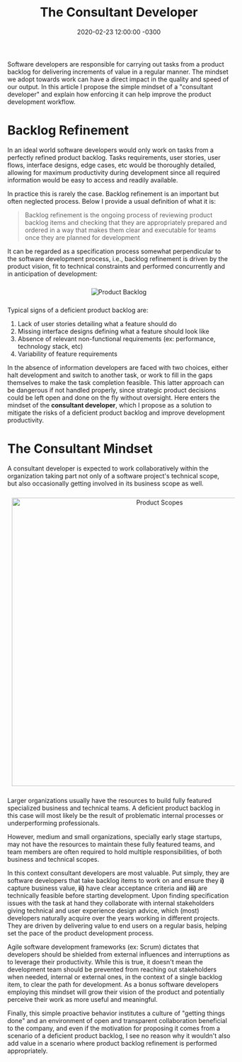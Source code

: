 ﻿---
layout: post
title: "The Consultant Developer"
date: 2020-02-23 12:00:00 -0300
tags: collaboration
---

Software developers are responsible for carrying out tasks from a product backlog for delivering increments of value in a regular manner. The mindset we adopt towards work can have a direct impact in the quality and speed of our output. In this article I propose the simple mindset of a "consultant developer" and explain how enforcing it can help improve the product development workflow. 

Backlog Refinement
============

In an ideal world software developers would only work on tasks from a perfectly refined product backlog. Tasks requirements, user stories, user flows, interface designs, edge cases, etc would be thoroughly detailed, allowing for maximum productivity during development since all required information would be easy to access and readily available.

In practice this is rarely the case. Backlog refinement is an important but often neglected process. Below I provide a usual definition of what it is:

> Backlog refinement is the ongoing process of reviewing product backlog items and checking that they are appropriately prepared and ordered in a way that makes them clear and executable for teams once they are planned for development

It can be regarded as a specification process somewhat perpendicular to the software development process, i.e., backlog refinement is driven by the product vision, fit to technical constraints and performed concurrently and in anticipation of development:

<p align="center">
  <img style="max-height: 380px; max-width: 100%; margin: 10px" src="{{ site.baseurl }}/images/p15/product_backlog.PNG" alt="Product Backlog"/>
  <br>
</p>

Typical signs of a deficient product backlog are:

1. Lack of user stories detailing what a feature should do
1. Missing interface designs defining what a feature should look like
1. Absence of relevant non-functional requirements (ex: performance, technology stack, etc)
1. Variability of feature requirements

In the absence of information developers are faced with two choices, either halt development and switch to another task, or work to fill in the gaps themselves to make the task completion feasible. This latter  approach can be dangerous if not handled properly, since strategic product decisions could be left open and done on the fly without oversight. Here enters the mindset of the <b>consultant developer</b>, which I propose as a solution to mitigate the risks of a deficient product backlog and improve development productivity.
 
The Consultant Mindset
============

A consultant developer is expected to work collaboratively within the organization taking part not only of a software project's technical scope, but also occasionally getting involved in its business scope as well.

<p align="center">
  <img style="width: 652px; max-width: 100%; margin: 10px" src="{{ site.baseurl }}/images/p15/product_scopes.PNG" alt="Product Scopes"/>
  <br>
</p>

Larger organizations usually have the resources to build fully featured specialized business and technical teams. A deficient product backlog in this case will most likely be the result of problematic internal processes or underperforming professionals.

However, medium and small organizations, specially early stage startups, may not have the resources to maintain these fully featured teams, and team members are often required to hold multiple responsibilities, of both business and technical scopes.

In this context consultant developers are most valuable. Put simply, they are software developers that take backlog items to work on and ensure they <b>i)</b> capture business value, <b>ii)</b> have clear acceptance criteria and <b>iii)</b> are technically feasible before starting development. Upon finding specification issues with the task at hand they collaborate with internal stakeholders giving technical and user experience design advice, which (most) developers naturally acquire over the years working in different projects. They are driven by delivering value to end users on a regular basis, helping set the pace of the product development process.

Agile software development frameworks (ex: Scrum) dictates that developers should be shielded from external influences and interruptions as to leverage their productivity. While this is true, it doesn't mean the development team should be prevented from reaching out stakeholders when needed, internal or external ones, in the context of a single backlog item, to clear the path for development. As a bonus software developers employing this mindset will grow their vision of the product and potentially perceive their work as more useful and meaningful.

Finally, this simple proactive behavior institutes a culture of "getting things done" and an environment of open and transparent collaboration beneficial to the company, and even if the motivation for proposing it comes from a scenario of a deficient product backlog, I see no reason why it wouldn't also add value in a scenario where product backlog refinement is performed appropriately.